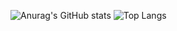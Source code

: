 ![Anurag's GitHub stats](https://github-readme-stats.vercel.app/api?username=denisero21&show_icons=true&theme=radical)
![Top Langs](https://github-readme-stats.vercel.app/api/top-langs/?username=denisero21&hide=pascal,javascript,html,css,typescript,scss&theme=radical)

<!--
**denisero21/denisero21** is a ✨ _special_ ✨ repository because its `README.md` (this file) appears on your GitHub profile.

Here are some ideas to get you started:

- 🔭 I’m currently working on ...
- 🌱 I’m currently learning ...
- 👯 I’m looking to collaborate on ...
- 🤔 I’m looking for help with ...
- 💬 Ask me about ...
- 📫 How to reach me: ...
- 😄 Pronouns: ...
- ⚡ Fun fact: ...
-->
